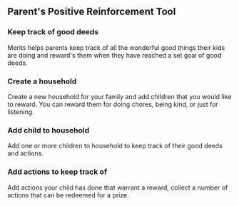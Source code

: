 ## Parent's Positive Reinforcement Tool

### Keep track of good deeds
Merits helps parents keep track of all the wonderful good things their kids are doing and reward's them when they have reached a set goal of good deeds.

### Create a household
Create a new household for your family and add children that you would like to reward. You can reward them for doing chores, being kind, or just for listening.

### Add child to household
Add one or more children to household to keep track of their good deeds and actions.

### Add actions to keep track of
Add actions your child has done that warrant a reward, collect a number of actions that can be redeemed for a prize.
